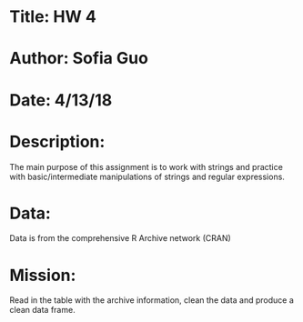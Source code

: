 # Title: HW 4
# Author: Sofia Guo
# Date: 4/13/18
# Description: 
The main purpose of this assignment is to work with strings and practice with basic/intermediate manipulations of strings and regular expressions.

# Data:
Data is from the comprehensive R Archive network (CRAN)

# Mission:
Read in the table with the archive information, clean the data and produce a clean data frame.